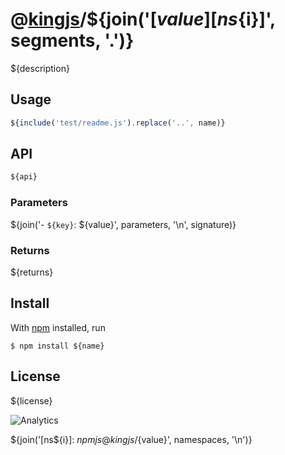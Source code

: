 # @[kingjs][@kingjs]/${join('[${value}][ns${i}]', segments, '.')}
${description}
## Usage
```js
${include('test/readme.js').replace('..', name)}
```
## API
```ts
${api}
```
### Parameters
${join('- `${key}`: ${value}', parameters, '\n', signature)}
### Returns
${returns}
## Install
With [npm](https://npmjs.org/) installed, run
```
$ npm install ${name}
```
## License
${license}

![Analytics](https://analytics.kingjs.net/{path})

[@kingjs]: ${npmjs}kingjs
${join('[ns${i}]: ${npmjs}@kingjs/${value}', namespaces, '\n')}
